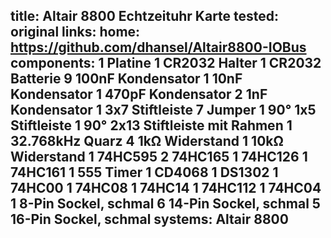 title: Altair 8800 Echtzeituhr Karte
tested: original
links:
    home: https://github.com/dhansel/Altair8800-IOBus
components:
    1 Platine
    1 CR2032 Halter
    1 CR2032 Batterie
    9 100nF Kondensator
    1 10nF Kondensator
    1 470pF Kondensator
    2 1nF Kondensator
    1 3x7 Stiftleiste
    7 Jumper
    1 90° 1x5 Stiftleiste 
    1 90° 2x13 Stiftleiste mit Rahmen
    1 32.768kHz Quarz
    4 1kΩ Widerstand
    1 10kΩ Widerstand
    1 74HC595
    2 74HC165
    1 74HC126
    1 74HC161
    1 555 Timer
    1 CD4068
    1 DS1302
    1 74HC00
    1 74HC08
    1 74HC14
    1 74HC112
    1 74HC04
    1 8-Pin Sockel, schmal
    6 14-Pin Sockel, schmal
    5 16-Pin Sockel, schmal
systems:
    Altair 8800
---
